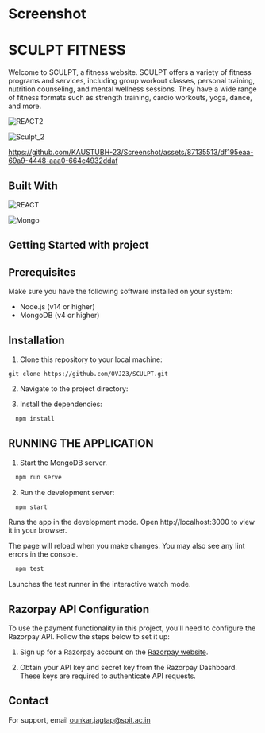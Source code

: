 # Screenshot

# SCULPT FITNESS

Welcome to SCULPT, a fitness website. SCULPT offers a variety of fitness programs and services, including group workout classes, personal training, nutrition counseling, and mental wellness sessions. They have a wide range of fitness formats such as strength training, cardio workouts, yoga, dance, and more.




![REACT2](https://github.com/KAUSTUBH-23/Screenshot/assets/87135513/cd2243c3-16c5-447b-b411-b6a7f18b4714)

![Sculpt_2](https://github.com/KAUSTUBH-23/Screenshot/assets/87135513/7e0ee969-e1d8-45c3-83d4-b216e3e773e3)

https://github.com/KAUSTUBH-23/Screenshot/assets/87135513/df195eaa-69a9-4448-aaa0-664c4932ddaf

## Built With

![REACT](https://github.com/KAUSTUBH-23/Screenshot/assets/87135513/3fabb614-df1c-4641-b80b-329b237a9496)

![Mongo](https://github.com/KAUSTUBH-23/Screenshot/assets/87135513/9e846363-4a16-4960-9822-4e8a6262cc52)



## Getting Started with project

## Prerequisites

Make sure you have the following software installed on your system:

- Node.js (v14 or higher)
- MongoDB (v4 or higher)

## Installation

1. Clone this repository to your local machine:

```shell
git clone https://github.com/OVJ23/SCULPT.git
```

2. Navigate to the project directory:

3. Install the dependencies:
```bash
  npm install
```

## RUNNING THE APPLICATION

1. Start the MongoDB server.
```bash
  npm run serve
```
2. Run the development server:

```bash
  npm start
```
Runs the app in the development mode.
Open http://localhost:3000 to view it in your browser.

The page will reload when you make changes.
You may also see any lint errors in the console.

```bash
  npm test
```
Launches the test runner in the interactive watch mode.

## Razorpay API Configuration

To use the payment functionality in this project, you'll need to configure the Razorpay API. Follow the steps below to set it up:

1. Sign up for a Razorpay account on the [Razorpay website](https://razorpay.com/).

2. Obtain your API key and secret key from the Razorpay Dashboard. These keys are required to authenticate API requests.




## Contact

For support, email ounkar.jagtap@spit.ac.in 





